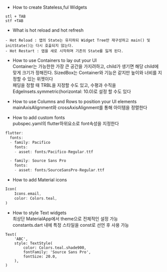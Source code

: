 - How to create Stateless,ful Widgets
```
stl + TAB
stf +TAB
```
- What is hot reload and hot refresh  
```
- Hot Reload : 앱의 State는 유지하되 Widget Tree만 재구성하고 main() 및 initState()는 다시 호출되지 않는다.
- Hot Restart : 앱을 새로 시작하며 기존의 State를 잃게 된다.
```
- How to use Containers to lay out your UI  
    Container는 가능한한 가장 큰 공간을 가지려하고, child가 생기면 해당 child에 맞게 크기가 정해진다.   SizedBox는 Container와 기능은 같지만 높이와 너비를 지정할 수 있는 위젯이다  
    패딩을 정할 때 TRBL을 지정할 수도 있고, 수평과 수직을 EdgeInsets.symmetric(horizontal: 10.0)로 설정 할 수도 있다

- How to use Columns and Rows to position your UI elements  
    mainAxisAlignment와 crossAxisAlignment를 통해 아이템을 정렬한다  
    
- How to add custom fonts  
    pubspec.yaml의 flutter하위요소로 font속성을 지정한다  
```dart
flutter:
  fonts:
  - family: Pacifico
    fonts:
    - asset: fonts/Pacifico-Regular.ttf

  - family: Source Sans Pro
    fonts:
    - asset: fonts/SourceSansPro-Regular.ttf
```
- How to add Material icons
```dart
Icon(
    Icons.email,
    color: Colors.teal,
)
```
- How to style Text widgets  
    최상단 MaterialApp에서 theme으로 전체적인 설정 가능  
    constants.dart 내에 특정 스타일을 const로 선언 후 사용 가능
```
Text(
    'ABC',
    style: TextStyle(
        color: Colors.teal.shade900,
        fontFamily: 'Source Sans Pro',
        fontSize: 20.0,
    ),
)
```
